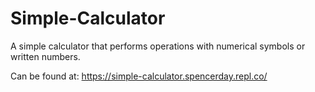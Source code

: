 # Simple-Calculator
A simple calculator that performs operations with numerical symbols or written numbers.

Can be found at: https://simple-calculator.spencerday.repl.co/
